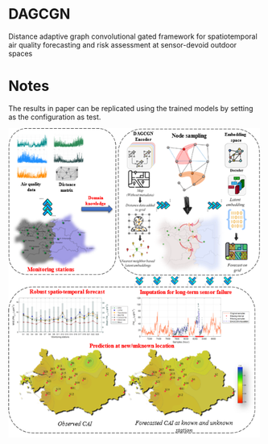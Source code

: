 # DAGCGN
Distance adaptive graph convolutional gated framework for spatiotemporal air quality forecasting and risk assessment at sensor-devoid outdoor spaces

# Notes
The results in paper can be replicated using the trained models by setting as the configuration as test.

<img src="/figures/Graphical_Abstract.png" alt="Coffee" border="0" width="500" >
